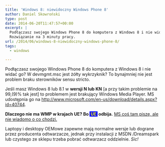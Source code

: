 ```yaml
---
title: 'Windows 8: niewidoczny Windows Phone 8'
author: Daniel Skowroński
type: post
date: 2014-06-20T11:47:57+00:00
excerpt: |
  Podłączasz swojego Windows Phone 8 do komputera z Windows 8 i nie widać go? W devmgmt.msc jest żółty wykrzyknik? To bynajmniej nie jest problem braku sterowników sensu stricto.
  Rozwiązanie na 3 minuty pracy.
url: /2014/06/windows-8-niewidoczny-windows-phone-8/
tags:
  - windows

---
```

Podłączasz swojego Windows Phone 8 do komputera z Windows 8 i nie widać go? W devmgmt.msc jest żółty wykrzyknik? To bynajmniej nie jest problem braku sterowników sensu stricto.

Jeśli masz Windows 8 lub 8.1 w **wersji N lub KN** [a przy takim problemie na 99,(9)% tak jest] to problemem jest brakujący Windows Media Player. MS udostępnia go na <http://www.microsoft.com/en-us/download/details.aspx?id=40744>.

**Dlaczego nie ma WMP w krajach UE? Bo <span style="color: #ffff00; background: blue;">&nbsp;UE&nbsp;</span> odbija.** [MS coś tam pisze, ale nie wiadomo o co chodzi.][1]

Laptopy i desktopy OEMowe zapewne mają normalne wersje lub dograne przez producenta odtwarzacze, jednak przy instalacji z MSDN /Dreamspark lub czystego ze sklepu trzeba pobrać odtwarzacz oddzielnie. _Sic!_

 [1]: http://www.microsoft.com/en-us/legal/antitrust/EUDecision/FAQ.aspx